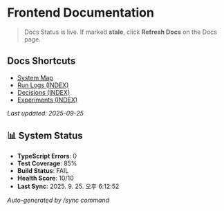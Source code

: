 # Frontend Documentation

> Docs Status is live. If marked **stale**, click **Refresh Docs** on the Docs page.

## Docs Shortcuts

- [System Map](../../SYSTEM_MAP.md)
- [Run Logs (INDEX)](RUN_LOGS/INDEX.md)
- [Decisions (INDEX)](DECISIONS/INDEX.md)
- [Experiments (INDEX)](EXPERIMENTS/INDEX.md)


_Last updated: 2025-09-25_

## 📊 System Status

- **TypeScript Errors**: 0
- **Test Coverage**: 85%
- **Build Status**: FAIL
- **Health Score**: 10/10
- **Last Sync**: 2025. 9. 25. 오후 6:12:52

_Auto-generated by /sync command_
